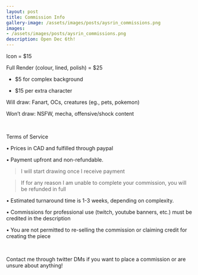 ```yaml
---
layout: post
title: Commission Info
gallery-image: /assets/images/posts/aysrin_commissions.png
images: 
- /assets/images/posts/aysrin_commissions.png
description: Open Dec 6th!
---
```


Icon = $15

Full Render (colour, lined, polish) =  $25

+ $5 for complex background

+ $15 per extra character  

Will draw: Fanart, OCs, creatures (eg., pets, pokemon)

Won’t draw: NSFW, mecha, offensive/shock content

<br>


Terms of Service

• Prices in CAD and fulfilled through paypal

• Payment upfront and non-refundable.

> I will start drawing once I receive payment

> If for any reason I am unable to complete your commission, you will be refunded in full

• Estimated turnaround time is 1-3 weeks, depending on complexity.

• Commissions for professional use (twitch, youtube banners, etc.) must be credited in the description

• You are not permitted to re-selling the commission or claiming credit for creating the piece

<br>

 

Contact me through twitter DMs if you want to place a commission or are unsure about anything!


